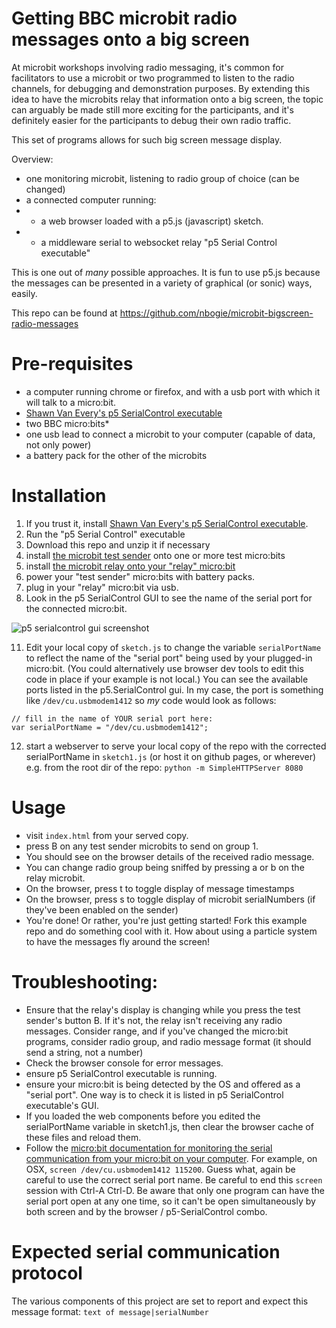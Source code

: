 # Getting BBC microbit radio messages onto a big screen

At microbit workshops involving radio messaging, it's common for facilitators to use a microbit or two programmed to listen to the radio channels, for debugging and demonstration purposes.  By extending this idea to have the microbits relay that information onto a big screen, the topic can arguably be made still more exciting for the participants, and it's definitely easier for the participants to debug their own radio traffic.

This set of programs allows for such big screen message display. 

Overview: 
* one monitoring microbit, listening to radio group of choice (can be changed)
* a connected computer running:
* * a web browser loaded with a p5.js (javascript) sketch.
* * a middleware serial to websocket relay "p5 Serial Control executable"

This is one out of *many* possible approaches.  It is fun to use p5.js because the messages can be presented in a variety of graphical (or sonic) ways, easily.

This repo can be found at https://github.com/nbogie/microbit-bigscreen-radio-messages

# Pre-requisites

* a computer running chrome or firefox, and with a usb port with which it will  talk to a micro:bit.
* [Shawn Van Every's p5 SerialControl executable][p5 serialcontrol link]
* two BBC micro:bits*
* one usb lead to connect a microbit to your computer (capable of data, not only power)
* a battery pack for the other of the microbits

# Installation

1) If you trust it, install [Shawn Van Every's p5 SerialControl executable][p5 serialcontrol link].
2) Run the "p5 Serial Control" executable
3) Download this repo and unzip it if necessary
4) install [the microbit test sender][microbit-test-sender hex link] onto one or more test micro:bits
5) install [the microbit relay onto your "relay" micro:bit][microbit-relay hex link]
7) power your "test sender" micro:bits with battery packs.
8) plug in your "relay" micro:bit via usb.
10) Look in the p5 SerialControl GUI to see the name of the serial port for the connected micro:bit.

![p5 serialcontrol gui screenshot](docs/screenshots/p5_SerialControl_gui.png)

11) Edit your local copy of `sketch.js` to change the variable `serialPortName` to reflect the name of the "serial port" being used by your plugged-in micro:bit.  (You could alternatively use browser dev tools to edit this code in place if your example is not local.)
You can see the available ports listed in the p5.SerialControl gui.  In my case, the port is something like `/dev/cu.usbmodem1412` so *my* code would look as follows:
```
// fill in the name of YOUR serial port here:
var serialPortName = "/dev/cu.usbmodem1412";
```
12) start a webserver to serve your local copy of the repo with the corrected serialPortName in `sketch1.js` (or host it on github pages, or wherever) e.g. from the root dir of the repo: `python -m SimpleHTTPServer 8080`

# Usage

* visit `index.html` from your served copy.
* press B on any test sender microbits to send on group 1.
* You should see on the browser details of the received radio message.
* You can change radio group being sniffed by pressing a or b on the relay microbit.
* On the browser, press t to toggle display of message timestamps
* On the browser, press s to toggle display of microbit serialNumbers (if they've been enabled on the sender)
* You're done!  Or rather, you're just getting started!  Fork this example repo and do something cool with it.  How about using a particle system to have the messages fly around the screen!

# Troubleshooting: 

* Ensure that the relay's display is changing while you press the test sender's button B.  If it's not, the relay isn't receiving any radio messages.  Consider range, and if you've changed the micro:bit programs, consider radio group, and radio message format (it should send a string, not a number)
* Check the browser console for error messages.
* ensure p5 SerialControl executable is running.
* ensure your micro:bit is being detected by the OS and offered as a "serial port".  One way is to check it is listed in p5 SerialControl executable's GUI.
* If you loaded the web components before you edited the serialPortName variable in sketch1.js, then clear the browser cache of these files and reload them.
* Follow the [micro:bit documentation for monitoring the serial communication from your micro:bit on your computer][microbit serial comms link].  For example, on OSX, `screen /dev/cu.usbmodem1412 115200`.  Guess what, again be careful to use the correct serial port name.  Be careful to end this `screen` session with Ctrl-A Ctrl-D.  Be aware that only one program can have the serial port open at any one time, so it can't be open simultaneously by both screen and  by the browser / p5-SerialControl combo.

# Expected serial communication protocol

The various components of this project are set to report and expect this message format:
```text of message|serialNumber```

[makecode-test-sender link]: https://makecode.microbit.org/_bPDfdWX0y2Hv

[makecode-relay link]: https://makecode.microbit.org/_fjt6gWUH75Ub

[microbit-test-sender hex link]: microbit_components/hexes/microbit-test-sender.hex

[microbit-relay hex link]: microbit_components/hexes/radio-sniffer-serial-bridge.hex

[p5 serialcontrol link]: https://github.com/vanevery/p5.serialcontrol/releases

[microbit serial comms link]: https://www.microbit.co.uk/td/serial-library
